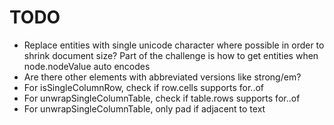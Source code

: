 
# TODO

* Replace entities with single unicode character where possible in order
to shrink document size? Part of the challenge is how to get entities when
node.nodeValue auto encodes
* Are there other elements with abbreviated versions like strong/em?
* For isSingleColumnRow, check if row.cells supports for..of
* For unwrapSingleColumnTable, check if table.rows supports for..of
* For unwrapSingleColumnTable, only pad if adjacent to text
